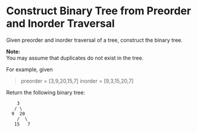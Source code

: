 # Construct Binary Tree from Preorder and Inorder Traversal
Given preorder and inorder traversal of a tree, construct the binary tree.

**Note:**  
You may assume that duplicates do not exist in the tree.

For example, given

>preorder = [3,9,20,15,7]
>inorder = [9,3,15,20,7]

Return the following binary tree:
```
    3
   / \
  9  20
    /  \
   15   7
```
